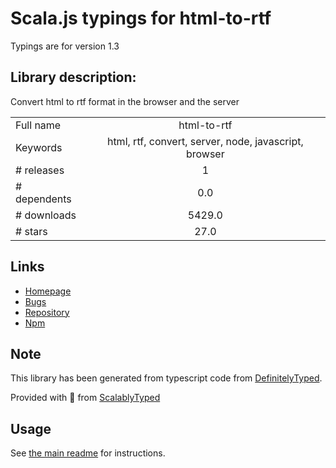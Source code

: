 
# Scala.js typings for html-to-rtf

Typings are for version 1.3

## Library description:
Convert html to rtf format in the browser and the server

|                    |                 |
| ------------------ | :-------------: |
| Full name          | html-to-rtf |
| Keywords           | html, rtf, convert, server, node, javascript, browser |
| # releases         | 1 |
| # dependents       | 0.0 |
| # downloads        | 5429.0 |
| # stars            | 27.0 |

## Links
- [Homepage](https://github.com/oziresrds/html-to-rtf#readme)
- [Bugs](https://github.com/oziresrds/html-to-rtf/issues)
- [Repository](https://github.com/oziresrds/html-to-rtf)
- [Npm](https://www.npmjs.com/package/html-to-rtf)
    


## Note
This library has been generated from typescript code from [DefinitelyTyped](https://definitelytyped.org).

Provided with :purple_heart: from [ScalablyTyped](https://github.com/oyvindberg/ScalablyTyped)

## Usage
See [the main readme](../../readme.md) for instructions.



